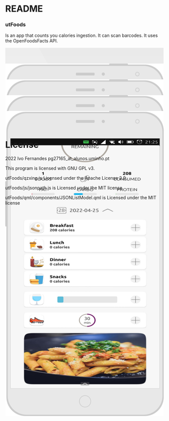 # README
### utFoods

Is an app that counts you calories ingestion. It can scan barcodes. It uses the OpenFoodsFacts API.

<div style="text-align:center; height:50px"><img src="https://github.com/ivoxavier/thesis/blob/main/utFoods/assets/logo.svg" /></div>

<div style="text-align:center; height:50px"><img src="https://github.com/ivoxavier/thesis/blob/main/images/img_8.png" /></div>

<div style="text-align:center; height:50px"><img src="https://github.com/ivoxavier/thesis/blob/main/images/img_5.png" /></div>

 <div style="text-align:center; height:50px"><img src="https://github.com/ivoxavier/thesis/blob/main/images/img_3.png" /></div> 

 <div style="text-align:center; height:50px"><img src="https://github.com/ivoxavier/thesis/blob/main/images/img_1.png" /></div> 

# License

2022  Ivo Fernandes pg27165_at_alunos.uminho.pt
 
 This program is licensed with GNU GPL v3.
 
 utFoods/qzxing is Licensed under the Apache License 2.0
 
 utFoods/js/jsonpath.js is Licensed under the MIT license
 
 utFoods/qml/components/JSONListModel.qml is Licensed under the MIT license
 
 

